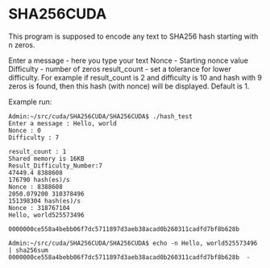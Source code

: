 # SHA256CUDA

This program is supposed to encode any text to SHA256 hash starting with n zeros.

Enter a message - here you type your text
Nonce - Starting nonce value
Difficulty - number of zeros
result_count - set a tolerance for lower difficulty. For example if result_count is 2 and difficulty is 10 and hash with 9 zeros is found, then this hash (with nonce)                will be displayed. Default is 1.





Example run:


```
Admin:~/src/cuda/SHA256CUDA/SHA256CUDA$ ./hash_test 
Enter a message : Hello, world
Nonce : 0
Difficulty : 7

result_count : 1
Shared memory is 16KB
Result_Difficulty_Number:7
47449.4 8388608
176790 hash(es)/s
Nonce : 8388608
2050.079200 310378496
151398304 hash(es)/s
Nonce : 318767104
Hello, world525573496

0000000ce558a4bebb06f7dc5711897d3aeb38acad0b260311cadfd7bf8b628b

Admin:~/src/cuda/SHA256CUDA/SHA256CUDA$ echo -n Hello, world525573496 | sha256sum
0000000ce558a4bebb06f7dc5711897d3aeb38acad0b260311cadfd7bf8b628b  -

